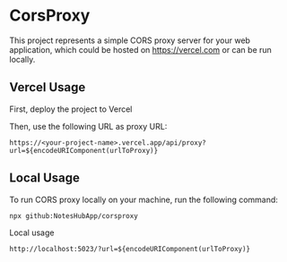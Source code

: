 # CorsProxy

This project represents a simple CORS proxy server for your web application, which could be hosted on https://vercel.com or can be run locally.

## Vercel Usage
First, deploy the project to Vercel

Then, use the following URL as proxy URL:
```
https://<your-project-name>.vercel.app/api/proxy?url=${encodeURIComponent(urlToProxy)}
```

## Local Usage

To run CORS proxy locally on your machine, run the following command:
```bash
npx github:NotesHubApp/corsproxy
```

Local usage
```
http://localhost:5023/?url=${encodeURIComponent(urlToProxy)}
```